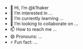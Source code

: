 - 👋 Hi, I’m @k1haker
- 👀 I’m interested in ...
- 🌱 I’m currently learning ...
- 💞️ I’m looking to collaborate on ...
- 📫 How to reach me ...
- 😄 Pronouns: ...
- ⚡ Fun fact: ...

<!---
k1haker/k1haker is a ✨ special ✨ repository because its `README.md` (this file) appears on your GitHub profile.
You can click the Preview link to take a look at your changes.
--->
